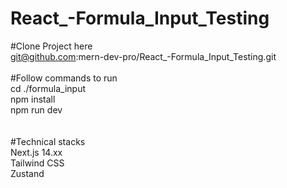 # React_-Formula_Input_Testing

#Clone Project here<br>
git@github.com:mern-dev-pro/React_-Formula_Input_Testing.git
<br>
<br>
#Follow commands to run<br>
cd ./formula_input<br>
npm install<br>
npm run dev<br>
<br>
<br>
#Technical stacks<br>
Next.js 14.xx<br>
Tailwind CSS<br>
Zustand<br>